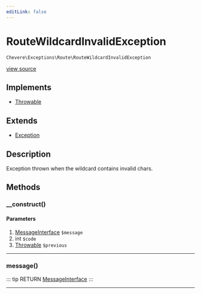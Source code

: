 ```yaml
---
editLink: false
---
```


# RouteWildcardInvalidException

`Chevere\Exceptions\Route\RouteWildcardInvalidException`

[view source](https://github.com/chevere/chevere/blob/master/exceptions/Route/RouteWildcardInvalidException.php)

## Implements

- [Throwable](https://www.php.net/manual/class.throwable)

## Extends

- [Exception](../Core/Exception.md)

## Description

Exception thrown when the wildcard contains invalid chars.

## Methods

### __construct()

#### Parameters

1. [MessageInterface](../../Interfaces/Message/MessageInterface.md) `$message`
2. int `$code`
3. [Throwable](https://www.php.net/manual/class.throwable) `$previous`

---

### message()

::: tip RETURN
[MessageInterface](../../Interfaces/Message/MessageInterface.md)
:::

---
